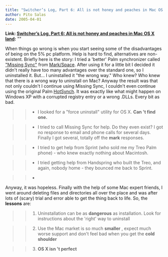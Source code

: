 ```yaml
---
title: "Switcher’s Log, Part 6: All is not honey and peaches in Mac OS X land"
author: Pito Salas
date: 2005-04-01
---
```


**Link: [Switcher’s Log, Part 6: All is not honey and peaches in Mac OS X land](None):** ""

When things go wrong is when you start seeing some of the disadvantages of
being on the 5% pc platform. Help is hard to find, alternatives are non-
existent. Briefly here is the story: I tried a 'better' Palm synchronizer
called[ "Missing Sync"](<http://www.markspace.com/missingsync_palmos.php>)
from [Mark/Space](<http://www.markspace.com/>). After using it for a little
bit I decided it didn't really have too many advantages over the standard one,
so I uninstalled it. But… I uninstalled it "the wrong way." Who knew? Who knew
that there is a wrong way to uninstall on Mac?  Anyway the result was that not
only couldn't I continue using Missing Sync, I couldn't even continue using
the original Palm
[HotSynch](<http://www.palmone.com/us/support/hotsync.html>). It was exactly
like what might happen on Windows XP with a corrupted registry entry or a
wrong .DLLs. Every bit as bad.

>>

>>   * I looked for a "force uninstall" utility for OS X. **Can 't find one.**

>>   * I tried to call Missing Sync for help. Do they even exist? I got no
response to email and phone calls for several days. Finally I got several,
totally off the **mark** responses.

>>   * I tried to get help from Sprint (who sold me my Treo Palm phone) - who
knew exactly nothing about Macintosh.

>>   * I tried getting help from Handspring who built the Treo, and again,
nobody home - they bounced me back to Sprint.

>>   *

Anyway, it was hopeless. Finally with the help of some Mac expert friends, I
went around deleting files and directories all over the place and was after
lots of (scary) trial and error able to get the thing back to life. So, the
**lessons** are:

>>

>>   1. Uninstallation can be as **dangerous** as installation. Look for
instructions about the 'right' way to uninstall

>>   2. Use the Mac market is so much **smaller** , expect much worse support
and don't feel bad when you get the **cold shoulder**

>>   3. **OS X isn 't perfect**

>>


